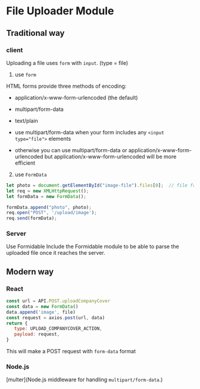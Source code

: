 # File Uploader Module

## Traditional way

### client

Uploading a file uses `form` with `input`. (type = file)

1. use `form`

HTML forms provide three methods of encoding:

* application/x-www-form-urlencoded (the default)
* multipart/form-data
* text/plain

* use multipart/form-data when your form includes any `<input type="file">` elements
* otherwise you can use multipart/form-data or application/x-www-form-urlencoded but application/x-www-form-urlencoded will be more efficient

2. use `FormData`

```Javascript
let photo = document.getElementById("image-file").files[0];  // file from input
let req = new XMLHttpRequest();
let formData = new FormData();

formData.append("photo", photo);
req.open("POST", '/upload/image');
req.send(formData);
```

### Server

Use Formidable
Include the Formidable module to be able to parse the uploaded file once it reaches the server.

## Modern way

### React

```Javascript
const url = API.POST.uploadCompanyCover
const data = new FormData()
data.append('image', file)
const request = axios.post(url, data)
return {
   type: UPLOAD_COMPANYCOVER_ACTION,
   payload: request,
}
```

This will make a POST request with `form-data` format

### Node.js

[multer](Node.js middleware for handling `multipart/form-data`.)

